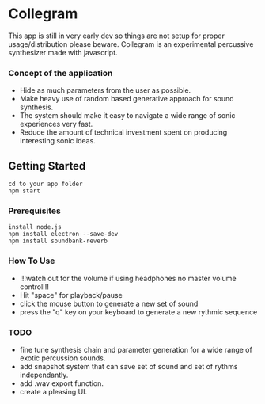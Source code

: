 # Collegram

This app is still in very early dev so things are not setup for proper usage/distribution please beware.
Collegram is an experimental percussive synthesizer made with javascript.

### Concept of the application

* Hide as much parameters from the user as possible.
* Make heavy use of random based generative approach for sound synthesis.
* The system should make it easy to navigate a wide range of sonic experiences very fast.
* Reduce the amount of technical investment spent on producing interesting sonic ideas.

## Getting Started

```
cd to your app folder
npm start 
```
### Prerequisites

```
install node.js 
npm install electron --save-dev
npm install soundbank-reverb
```
### How To Use

* !!!watch out for the volume if using headphones no master volume control!!!
* Hit "space" for playback/pause
* click the mouse button to generate a new set of sound
* press the "q" key on your keyboard to generate a new rythmic sequence

### TODO

* fine tune synthesis chain and parameter generation for a wide range of exotic percussion sounds.
* add snapshot system that can save set of sound and set of rythms independantly.
* add .wav export function.
* create a pleasing UI.